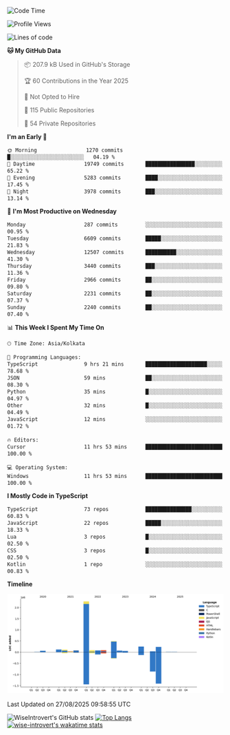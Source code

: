 <!--START_SECTION:waka-->
![Code Time](http://img.shields.io/badge/Code%20Time-2%2C461%20hrs%2022%20mins-blue)

![Profile Views](http://img.shields.io/badge/Profile%20Views-0-blue)

![Lines of code](https://img.shields.io/badge/From%20Hello%20World%20I%27ve%20Written-4.0%20million%20lines%20of%20code-blue)

**🐱 My GitHub Data** 

> 📦 207.9 kB Used in GitHub's Storage 
 > 
> 🏆 60 Contributions in the Year 2025
 > 
> 🚫 Not Opted to Hire
 > 
> 📜 115 Public Repositories 
 > 
> 🔑 54 Private Repositories 
 > 
**I'm an Early 🐤** 

```text
🌞 Morning                1270 commits        █░░░░░░░░░░░░░░░░░░░░░░░░   04.19 % 
🌆 Daytime                19749 commits       ████████████████░░░░░░░░░   65.22 % 
🌃 Evening                5283 commits        ████░░░░░░░░░░░░░░░░░░░░░   17.45 % 
🌙 Night                  3978 commits        ███░░░░░░░░░░░░░░░░░░░░░░   13.14 % 
```
📅 **I'm Most Productive on Wednesday** 

```text
Monday                   287 commits         ░░░░░░░░░░░░░░░░░░░░░░░░░   00.95 % 
Tuesday                  6609 commits        █████░░░░░░░░░░░░░░░░░░░░   21.83 % 
Wednesday                12507 commits       ██████████░░░░░░░░░░░░░░░   41.30 % 
Thursday                 3440 commits        ███░░░░░░░░░░░░░░░░░░░░░░   11.36 % 
Friday                   2966 commits        ██░░░░░░░░░░░░░░░░░░░░░░░   09.80 % 
Saturday                 2231 commits        ██░░░░░░░░░░░░░░░░░░░░░░░   07.37 % 
Sunday                   2240 commits        ██░░░░░░░░░░░░░░░░░░░░░░░   07.40 % 
```


📊 **This Week I Spent My Time On** 

```text
🕑︎ Time Zone: Asia/Kolkata

💬 Programming Languages: 
TypeScript               9 hrs 21 mins       ████████████████████░░░░░   78.68 % 
JSON                     59 mins             ██░░░░░░░░░░░░░░░░░░░░░░░   08.30 % 
Python                   35 mins             █░░░░░░░░░░░░░░░░░░░░░░░░   04.97 % 
Other                    32 mins             █░░░░░░░░░░░░░░░░░░░░░░░░   04.49 % 
JavaScript               12 mins             ░░░░░░░░░░░░░░░░░░░░░░░░░   01.72 % 

🔥 Editors: 
Cursor                   11 hrs 53 mins      █████████████████████████   100.00 % 

💻 Operating System: 
Windows                  11 hrs 53 mins      █████████████████████████   100.00 % 
```

**I Mostly Code in TypeScript** 

```text
TypeScript               73 repos            ███████████████░░░░░░░░░░   60.83 % 
JavaScript               22 repos            █████░░░░░░░░░░░░░░░░░░░░   18.33 % 
Lua                      3 repos             █░░░░░░░░░░░░░░░░░░░░░░░░   02.50 % 
CSS                      3 repos             █░░░░░░░░░░░░░░░░░░░░░░░░   02.50 % 
Kotlin                   1 repo              ░░░░░░░░░░░░░░░░░░░░░░░░░   00.83 % 
```



**Timeline**

![Lines of Code chart](https://raw.githubusercontent.com/wise-introvert/wise-introvert/master/assets/bar_graph.png)


 Last Updated on 27/08/2025 09:58:55 UTC
<!--END_SECTION:waka-->

![WiseIntrovert's GitHub stats](https://github-readme-stats.vercel.app/api?username=wise-introvert&count_private=true&show_icons=true)
[![Top Langs](https://github-readme-stats.vercel.app/api/top-langs/?username=wise-introvert&langs_count=10)](https://github.com/anuraghazra/github-readme-stats)
[![wise-introvert's wakatime stats](https://github-readme-stats.vercel.app/api/wakatime?username=wiseintrovert)](https://github.com/anuraghazra/github-readme-stats)
